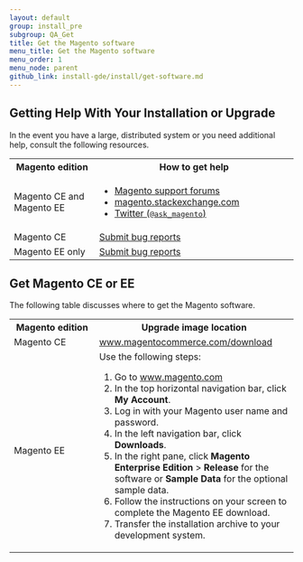 ```yaml
---
layout: default
group: install_pre
subgroup: QA_Get
title: Get the Magento software
menu_title: Get the Magento software
menu_order: 1
menu_node: parent
github_link: install-gde/install/get-software.md
---
```



<h2 id="help">Getting Help With Your Installation or Upgrade</h2>
In the event you have a large, distributed system or you need additional help, consult the following resources.

<table>
  <col width="30%">
  <col width="70%">
<tbody>
<tr> 
  <th>Magento edition</th>
  <th>How to get help</th>
</tr>
<tr> 
  <td>Magento CE and Magento EE</td>
  <td><ul><li><a href="http://community.magento.com/" target="_blank">Magento support forums</a></li>
  <li><a href="http://magento.stackexchange.com" target="_blank">magento.stackexchange.com</a></li>
  <li><a href="https://twitter.com/ask_magento" target="_blank">Twitter (<tt>@ask_magento</tt>)</a></li></ul>
  </td>
</tr>
<tr> 
  <td>Magento CE</td>
  <td><a href="http://www.magentocommerce.com/bug-tracking" target="_blank">Submit bug reports</a></td>
</tr>
<tr> 
  <td>Magento EE only</td>
  <td><a href="http://support.magentocommerce.com" target="_blank">Submit bug reports</a></td>
</tr>
</tbody>
</table>

<h2 id="get">Get Magento CE or EE</h2>
The following table discusses where to get the Magento software.

<table>
  <col width="30%">
  <col width="70%">
<tbody>
<tr> 
  <th>Magento edition</th>
  <th>Upgrade image location</th>
</tr>
<tr> 
  <td>Magento CE</td>
  <td><a href="http://www.magentocommerce.com/download" target="_blank">www.magentocommerce.com/download</a></td>
</tr>
<tr> 
  <td>Magento EE</td>
  <td>Use the following steps:
  <ol><li>Go to <a href="http://www.magento.com" target="_blank">www.magento.com</a></li>
  <li>In the top horizontal navigation bar, click <strong>My Account</strong>.</li>
  <li>Log in with your Magento user name and password.</li>
  <li>In the left navigation bar, click <strong>Downloads</strong>.</li>
  <li>In the right pane, click <strong>Magento Enterprise Edition</strong> > <strong>Release</strong> for the software or <strong>Sample Data</strong> for the optional sample data.</li>
  <li>Follow the instructions on your screen to complete the Magento EE download.</li>
  <li>Transfer the installation archive to your development system.</li></ol></td>
</tr>
</tbody>
</table>


